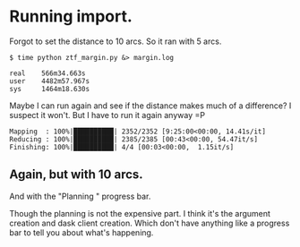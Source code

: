 # Running import.

Forgot to set the distance to 10 arcs. So it ran with 5 arcs. 

    $ time python ztf_margin.py &> margin.log

    real    566m34.663s
    user    4482m57.967s
    sys     1464m18.630s

Maybe I can run again and see if the distance makes much of a difference?
I suspect it won't. But I have to run it again anyway =P

    Mapping  : 100%|██████████| 2352/2352 [9:25:00<00:00, 14.41s/it]
    Reducing : 100%|██████████| 2385/2385 [00:43<00:00, 54.47it/s] 
    Finishing: 100%|██████████| 4/4 [00:03<00:00,  1.15it/s]

## Again, but with 10 arcs.

And with the "Planning " progress bar.

Though the planning is not the expensive part. I think it's the argument creation
and dask client creation. Which don't have anything like a progress bar to
tell you about what's happening.